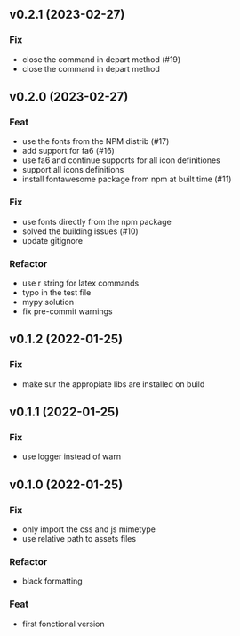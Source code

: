 ## v0.2.1 (2023-02-27)

### Fix

- close the command in depart method (#19)
- close the command in depart method

## v0.2.0 (2023-02-27)

### Feat

- use the fonts from the NPM distrib (#17)
- add support for fa6 (#16)
- use fa6 and continue supports for all icon definitiones
- support all icons definitions
- install fontawesome package from npm at built time (#11)

### Fix

- use fonts directly from the npm package
- solved the building issues (#10)
- update gitignore

### Refactor

- use r string for latex commands
- typo in the test file
- mypy solution
- fix pre-commit warnings

## v0.1.2 (2022-01-25)

### Fix

- make sur the appropiate libs are installed on build

## v0.1.1 (2022-01-25)

### Fix

- use logger instead of warn

## v0.1.0 (2022-01-25)

### Fix

- only import the css and js mimetype
- use relative path to assets files

### Refactor

- black formatting

### Feat

- first fonctional version
